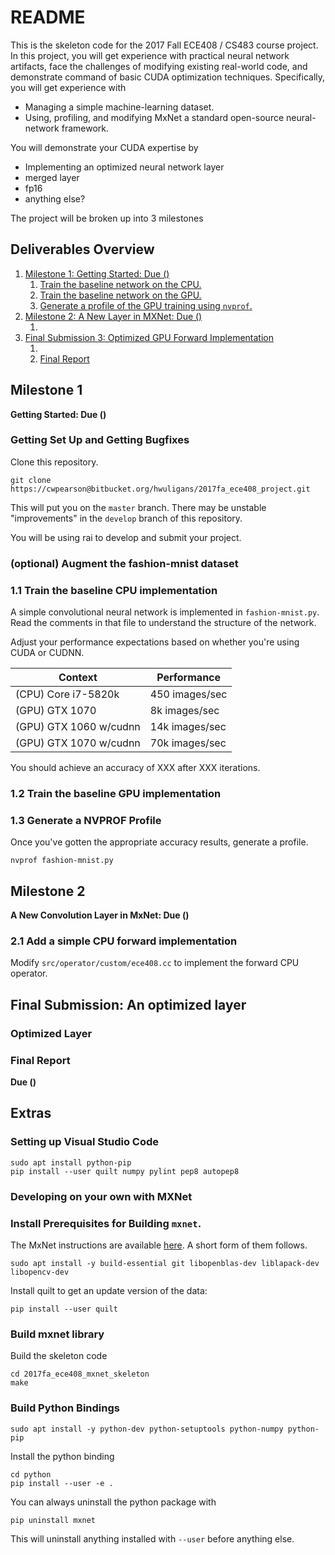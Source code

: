 # README

This is the skeleton code for the 2017 Fall ECE408 / CS483 course project.
In this project, you will get experience with practical neural network artifacts, face the challenges of modifying existing real-world code, and demonstrate command of basic CUDA optimization techniques.
Specifically, you will get experience with

* Managing a simple machine-learning dataset.
* Using, profiling, and modifying MxNet a standard open-source neural-network framework.

You will demonstrate your CUDA expertise by

* Implementing an optimized neural network layer
* merged layer
* fp16
* anything else?

The project will be broken up into 3 milestones

## Deliverables Overview

1. [Milestone 1: Getting Started: Due ()](#markdown-header-milestone-1)
    1. [Train the baseline network on the CPU.]()
    2. [Train the baseline network on the GPU.]()
    3. [Generate a profile of the GPU training using `nvprof`.]()
2. [Milestone 2: A New Layer in MXNet: Due ()](#markdown-header-milestone-2)
    1. []()
3. [Final Submission 3: Optimized GPU Forward Implementation](#markdown-header-milestone-3)
    1. []()
    2. [Final Report](#markdown-header-final-report)

## Milestone 1
**Getting Started: Due ()**

### Getting Set Up and Getting Bugfixes

Clone this repository.

    git clone https://cwpearson@bitbucket.org/hwuligans/2017fa_ece408_project.git

This will put you on the `master` branch. There may be unstable "improvements" in the `develop` branch of this repository.

You will be using rai to develop and submit your project.

### (optional) Augment the fashion-mnist dataset

### 1.1 Train the baseline CPU implementation

A simple convolutional neural network is implemented in `fashion-mnist.py`.
Read the comments in that file to understand the structure of the network.

Adjust your performance expectations based on whether you're using CUDA or CUDNN.

| Context  | Performance  |
|---|---|
| (CPU) Core i7-5820k    | 450 images/sec  |
| (GPU) GTX 1070         | 8k images/sec   |
| (GPU) GTX 1060 w/cudnn | 14k images/sec  |
| (GPU) GTX 1070 w/cudnn | 70k images/sec  | 

You should achieve an accuracy of XXX after XXX iterations.

### 1.2 Train the baseline GPU implementation

### 1.3 Generate a NVPROF Profile

Once you've gotten the appropriate accuracy results, generate a profile.

    nvprof fashion-mnist.py

## Milestone 2
**A New Convolution Layer in MxNet: Due ()**

### 2.1 Add a simple CPU forward implementation

Modify `src/operator/custom/ece408.cc` to implement the forward CPU operator. 

## Final Submission: An optimized layer

### Optimized Layer

### Final Report
**Due ()**

## Extras

### Setting up Visual Studio Code

    sudo apt install python-pip
    pip install --user quilt numpy pylint pep8 autopep8

### Developing on your own with MXNet

### Install Prerequisites for Building `mxnet`.

The MxNet instructions are available [here](https://mxnet.incubator.apache.org/get_started/install.html). A short form of them follows.

    sudo apt install -y build-essential git libopenblas-dev liblapack-dev libopencv-dev

Install quilt to get an update version of the data:

    pip install --user quilt

### Build mxnet library

Build the skeleton code

    cd 2017fa_ece408_mxnet_skeleton
    make

### Build Python Bindings

    sudo apt install -y python-dev python-setuptools python-numpy python-pip

Install the python binding

    cd python
    pip install --user -e .

You can always uninstall the python package with

    pip uninstall mxnet

This will uninstall anything installed with `--user` before anything else.
